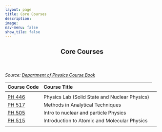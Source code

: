 ```yaml
---
layout: page
title: Core Courses
description: 
image: 
nav-menu: false
show_tile: false
---
```


<!-- Main -->
<div id="main" class="alt">

<!-- One -->
<section id="one">
	<div class="inner">
		<header class="major">
			<h2>Core Courses</h2>
		</header>

<!-- Content Try Bootstrap Accordian-->
		
<style type="text/css">
.tg  {border-collapse:collapse;border-spacing:0;}
.tg .tg-fymr{border-color:inherit;font-weight:bold;text-align:left;vertical-align:top}
.tg .tg-0pky{border-color:inherit;text-align:left;vertical-align:top}
.tg .tg-7btt{border-color:inherit;font-weight:bold;text-align:center;vertical-align:top}
</style>
<table class="tg">
<thead>
  <tr>
    <th class="tg-fymr">Course Code</th>
    <th class="tg-fymr">Course Title</th>
    
  </tr>
</thead>
<tbody>
  <tr>
    <td class="tg-0pky"></td>
    <td class="tg-0pky"></td>
    <td class="tg-0pky"></td>
  </tr>
  


   <tr> 
    <td class="tg-0pky"><a href="core/review/ph446.html">PH 446</a></td>
    <td class="tg-0pky">Physics Lab (Solid State and Nuclear Physics)</td>
    

   <tr>
    <td class="tg-0pky"><a href="p\courses\core\review\h517.html">PH 517</a></td>
    <td class="tg-0pky">Methods in Analytical Techniques</td>
    
  </tr>
   <tr>
    <td class="tg-0pky"><a href="p\courses\core\review\ph505.html">PH 505</a></td>
    <td class="tg-0pky">Intro to nuclear and particle Physics</td>
    
  </tr>
   <tr>
    <td class="tg-0pky"><a href="p\courses\core\review\ph515.html">PH 515</a></td>
    <td class="tg-0pky">Introduction to Atomic and Molecular Physics</td>
    




  <tr>
    <td class="tg-0pky"></td>
    <td class="tg-0pky"></td>
    <td class="tg-0pky"></td>
  </tr>

  <i>Source: <a href="/files/sss/phyhandbook.pdf" target="_blank">Department of Physics Course Book</a></i>
  

		

